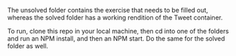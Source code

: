 The unsolved folder contains the exercise that needs to be filled out, whereas the solved folder has a working rendition of the Tweet container.

To run, clone this repo in your local machine, then cd into one of the folders and run an NPM install, and then an NPM start. Do the same for the solved folder as well.
